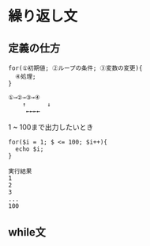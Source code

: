 # 繰り返し文
  ## 定義の仕方
  ```
  for(①初期値; ②ループの条件; ③変数の変更){
    ④処理;
  }
  ```
  ```
  ①→②→③→④
      ↑      ↓
       ←←←←
  ```
  1 ~ 100まで出力したいとき
  ```
  for($i = 1; $ <= 100; $i++){
    echo $i;
  }

  実行結果
  1
  2
  3
  ...
  100
  ```

  ## while文
  


